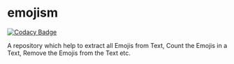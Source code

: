 # emojism

[![Codacy Badge](https://api.codacy.com/project/badge/Grade/14c09e4ff6f54d84ab0bc5c476a8a64c)](https://app.codacy.com/gh/moonlightfantasia/emojism?utm_source=github.com&utm_medium=referral&utm_content=moonlightfantasia/emojism&utm_campaign=Badge_Grade)

A repository which help to extract all Emojis from Text, Count the Emojis in a Text, Remove the Emojis from the Text etc.
